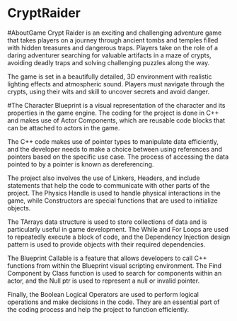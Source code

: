 # CryptRaider
#AboutGame
Crypt Raider is an exciting and challenging adventure game that takes players on a journey through ancient tombs and temples filled with hidden treasures and dangerous traps.
Players take on the role of a daring adventurer searching for valuable artifacts in a maze of crypts, avoiding deadly traps and solving challenging puzzles along the way.


The game is set in a beautifully detailed, 3D environment with realistic lighting effects and atmospheric sound.
Players must navigate through the crypts, using their wits and skill to uncover secrets and avoid danger.


#The Character Blueprint is a visual representation of the character and its properties in the game engine.
The coding for the project is done in C++ and makes use of Actor Components, which are reusable code blocks that can be attached to actors in the game. 

The C++ code makes use of pointer types to manipulate data efficiently, and the developer needs to make a choice between using references and pointers based on the specific use case.
The process of accessing the data pointed to by a pointer is known as dereferencing.

The project also involves the use of Linkers, Headers, and include statements that help the code to communicate with other parts of the project.
The Physics Handle is used to handle physical interactions in the game, while Constructors are special functions that are used to initialize objects.

The TArrays data structure is used to store collections of data and is particularly useful in game development.
The While and For Loops are used to repeatedly execute a block of code, and the Dependency Injection design pattern is used to provide objects with their required dependencies.

The Blueprint Callable is a feature that allows developers to call C++ functions from within the Blueprint visual scripting environment.
The Find Component by Class function is used to search for components within an actor, and the Null ptr is used to represent a null or invalid pointer.

Finally, the Boolean Logical Operators are used to perform logical operations and make decisions in the code.
They are an essential part of the coding process and help the project to function efficiently.
